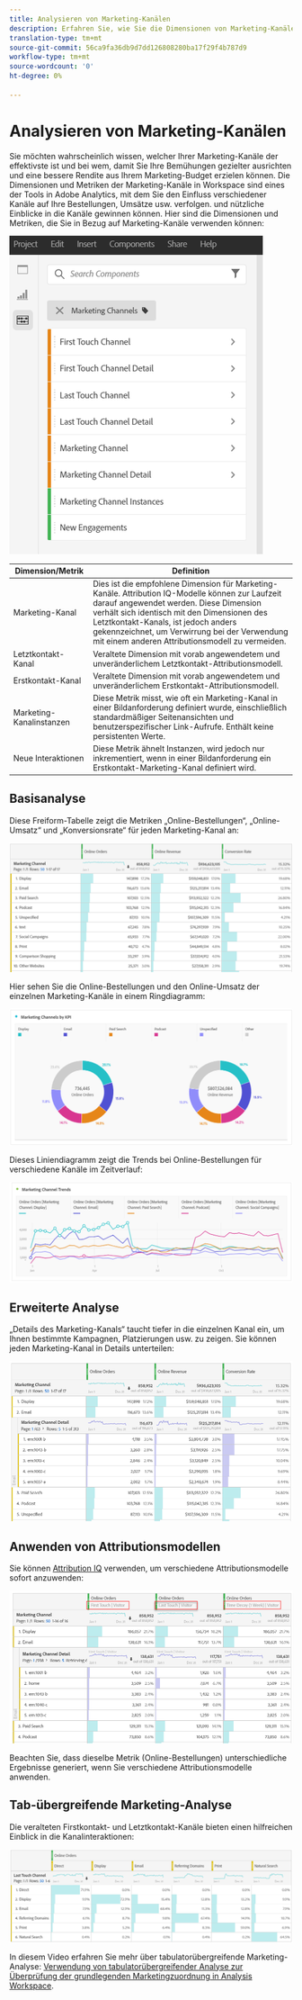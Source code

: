 ```yaml
---
title: Analysieren von Marketing-Kanälen
description: Erfahren Sie, wie Sie die Dimensionen von Marketing-Kanäle in Workspace verwenden.
translation-type: tm+mt
source-git-commit: 56ca9fa36db9d7dd126808280ba17f29f4b787d9
workflow-type: tm+mt
source-wordcount: '0'
ht-degree: 0%

---
```



# Analysieren von Marketing-Kanälen

Sie möchten wahrscheinlich wissen, welcher Ihrer Marketing-Kanäle der effektivste ist und bei wem, damit Sie Ihre Bemühungen gezielter ausrichten und eine bessere Rendite aus Ihrem Marketing-Budget erzielen können. Die Dimensionen und Metriken der Marketing-Kanäle in Workspace sind eines der Tools in Adobe Analytics, mit dem Sie den Einfluss verschiedener Kanäle auf Ihre Bestellungen, Umsätze usw. verfolgen. und nützliche Einblicke in die Kanäle gewinnen können. Hier sind die Dimensionen und Metriken, die Sie in Bezug auf Marketing-Kanäle verwenden können:

![](assets/mc-dims.png)

| Dimension/Metrik | Definition |
|---|---|
| Marketing-Kanal | Dies ist die empfohlene Dimension für Marketing-Kanäle. Attribution IQ-Modelle können zur Laufzeit darauf angewendet werden. Diese Dimension verhält sich identisch mit den Dimensionen des Letztkontakt-Kanals, ist jedoch anders gekennzeichnet, um Verwirrung bei der Verwendung mit einem anderen Attributionsmodell zu vermeiden. |
| Letztkontakt-Kanal | Veraltete Dimension mit vorab angewendetem und unveränderlichem Letztkontakt-Attributionsmodell. |
| Erstkontakt-Kanal | Veraltete Dimension mit vorab angewendetem und unveränderlichem Erstkontakt-Attributionsmodell. |
| Marketing-Kanalinstanzen | Diese Metrik misst, wie oft ein Marketing-Kanal in einer Bildanforderung definiert wurde, einschließlich standardmäßiger Seitenansichten und benutzerspezifischer Link-Aufrufe. Enthält keine persistenten Werte. |
| Neue Interaktionen | Diese Metrik ähnelt Instanzen, wird jedoch nur inkrementiert, wenn in einer Bildanforderung ein Erstkontakt-Marketing-Kanal definiert wird. |

## Basisanalyse

Diese Freiform-Tabelle zeigt die Metriken „Online-Bestellungen“, „Online-Umsatz“ und „Konversionsrate“ für jeden Marketing-Kanal an:

![](assets/mc-viz1.png)

Hier sehen Sie die Online-Bestellungen und den Online-Umsatz der einzelnen Marketing-Kanäle in einem Ringdiagramm:

![](assets/mc-viz2.png)

Dieses Liniendiagramm zeigt die Trends bei Online-Bestellungen für verschiedene Kanäle im Zeitverlauf:

![](assets/mc-viz3.png)

## Erweiterte Analyse

„Details des Marketing-Kanals“ taucht tiefer in die einzelnen Kanal ein, um Ihnen bestimmte Kampagnen, Platzierungen usw. zu zeigen. Sie können jeden Marketing-Kanal in Details unterteilen:

![](assets/mc-viz4.png)

## Anwenden von Attributionsmodellen

Sie können [Attribution IQ](https://docs.adobe.com/content/help/de-DE/analytics/analyze/analysis-workspace/panels/attribution.html) verwenden, um verschiedene Attributionsmodelle sofort anzuwenden:

![](assets/mc-viz5.png)

Beachten Sie, dass dieselbe Metrik (Online-Bestellungen) unterschiedliche Ergebnisse generiert, wenn Sie verschiedene Attributionsmodelle anwenden.

## Tab-übergreifende Marketing-Analyse

Die veralteten Firstkontakt- und Letztkontakt-Kanäle bieten einen hilfreichen Einblick in die Kanalinteraktionen:

![](assets/mc-viz6.png)

In diesem Video erfahren Sie mehr über tabulatorübergreifende Marketing-Analyse: [Verwendung von tabulatorübergreifender Analyse zur Überprüfung der grundlegenden Marketingzuordnung in Analysis Workspace](https://docs.adobe.com/content/help/en/analytics-learn/tutorials/analysis-workspace/attribution-iq/using-cross-tab-analysis-to-explore-basic-marketing-attribution-in-analysis-workspace.html).
